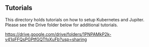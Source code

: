 ## Tutorials

This directory holds tutorials on how to setup Kubernetes and Jupiter.  Please
see the Drive folder below for additional tutorials.

https://drive.google.com/drive/folders/1PNPAMkP2k-v41qFFQsPGPtfGQTfoXuFb?usp=sharing